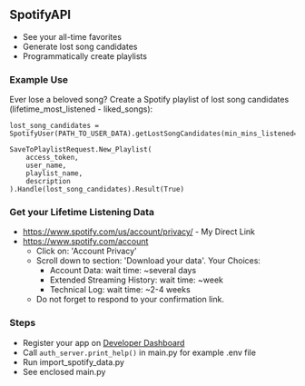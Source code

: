 ## SpotifyAPI
- See your all-time favorites
- Generate lost song candidates
- Programmatically create playlists

### Example Use
Ever lose a beloved song? Create a Spotify playlist of lost song candidates (lifetime_most_listened - liked_songs):
```
lost_song_candidates = SpotifyUser(PATH_TO_USER_DATA).getLostSongCandidates(min_mins_listened=60)

SaveToPlaylistRequest.New_Playlist(
	access_token,
	user_name,
	playlist_name,
	description
).Handle(lost_song_candidates).Result(True)
```

### Get your Lifetime Listening Data
- https://www.spotify.com/us/account/privacy/ - My Direct Link
- https://www.spotify.com/account
	- Click on: 'Account Privacy'
	- Scroll down to section: 'Download your data'. Your Choices:
		- Account Data:  				wait time: ~several days
		- Extended Streaming History:  	wait time: ~week
		- Technical Log:				wait time: ~2-4 weeks
	- Do not forget to respond to your confirmation link.

### Steps
- Register your app on [Developer Dashboard](https://developer.spotify.com/dashboard)
- Call `auth_server.print_help()` in main.py for example .env file
- Run import_spotify_data.py
- See enclosed main.py